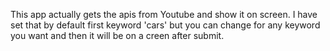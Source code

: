 This app actually gets the apis from Youtube and show it on screen. I have set that by default first keyword 'cars' but you can change for any keyword you want and then it will be on a creen after submit.
